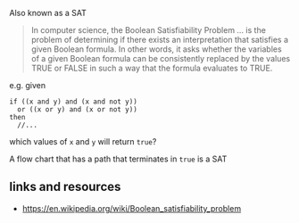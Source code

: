 Also known as a SAT

> In computer science, the Boolean Satisfiability Problem … is the problem of determining if there exists an interpretation that satisfies a given Boolean formula. In other words, it asks whether the variables of a given Boolean formula can be consistently replaced by the values TRUE or FALSE in such a way that the formula evaluates to TRUE.

e.g. given

```
if ((x and y) and (x and not y)) 
  or ((x or y) and (x or not y)) 
then
  //...
```
which values of `x` and `y` will return `true`?

A flow chart that has a path that terminates in `true` is a SAT
## links and resources

- https://en.wikipedia.org/wiki/Boolean_satisfiability_problem